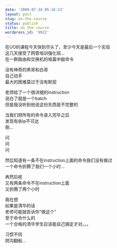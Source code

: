 ```yaml
---
date: '2009-07-24 05:16:23'
layout: post
slug: on-the-course
status: publish
title: on the course
wordpress_id: '9922'
---
```


在UO的课程今天快到尽头了，至少今天是最后一个实验  
这几天接受了网管培训强化班…  
在一群路由和交换机的喧嚣中敲命令  
  
没有神奇的黑哥和白哥  
自己动手  
最大的困难莫过于没有默契  
  
老师给了一个很详细的instruction  
说白了就是一个batch  
但是我没听到他说这份东西是不完整的  
  
当我们把所有的命令录入完毕之后  
发现有些ip不可达  
倒…  
  
问  
问  
问  
  
然后知道有一条不在instruction上面的命令我们没有做过  
一个命令折腾了我们一个小时…  
  
再然后呢  
又有两条命令不在instruction上面  
又折腾了两个小时  
  
  
  
我在想  
如果是清华的话  
老师可能就告诉你“做这个”  
至于命令什么的  
一个合格的清华学生应该能自己搞定才对。。。  
  
习惯不同  
阴沟翻船…  

